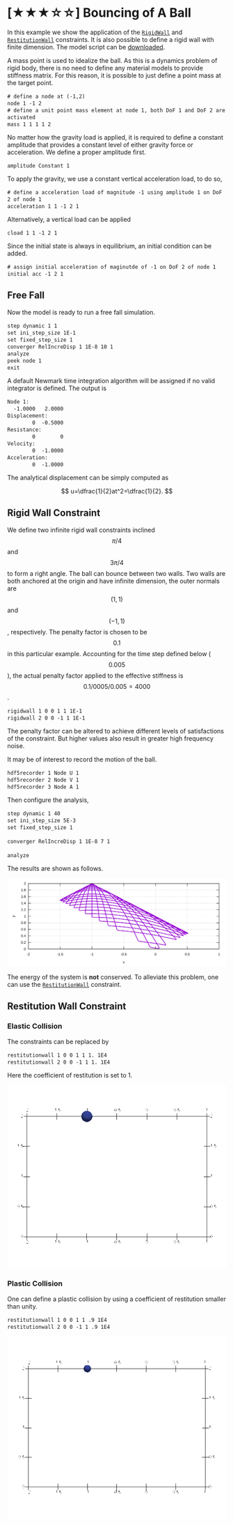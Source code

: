 # [★★★☆☆] Bouncing of A Ball

In this example we show the application of the [`RigidWall`](../../../Library/Constraint/RigidWall.md) and 
[`RestitutionWall`](../../../Library/Constraint/RestitutionWall.md) constraints. It is also possible to define a 
rigid wall with finite dimension. The model script can be [downloaded](bouncing-of-a-ball.supan).

A mass point is used to idealize the ball. As this is a dynamics problem of rigid body, there is no need to define any
material models to provide stiffness matrix. For this reason, it is possible to just define a point mass at the target
point.

```
# define a node at (-1,2)
node 1 -1 2
# define a unit point mass element at node 1, both DoF 1 and DoF 2 are activated
mass 1 1 1 1 2
```

No matter how the gravity load is applied, it is required to define a constant amplitude that provides a constant level
of either gravity force or acceleration. We define a proper amplitude first.

```
amplitude Constant 1
```

To apply the gravity, we use a constant vertical acceleration load, to do so,

```
# define a acceleration load of magnitude -1 using amplitude 1 on DoF 2 of node 1
acceleration 1 1 -1 2 1
```

Alternatively, a vertical load can be applied

```
cload 1 1 -1 2 1
```

Since the initial state is always in equilibrium, an initial condition can be added.

```
# assign initial acceleration of maginutde of -1 on DoF 2 of node 1
initial acc -1 2 1
```

## Free Fall

Now the model is ready to run a free fall simulation.

```
step dynamic 1 1
set ini_step_size 1E-1
set fixed_step_size 1
converger RelIncreDisp 1 1E-8 10 1
analyze
peek node 1
exit
```

A default Newmark time integration algorithm will be assigned if no valid integrator is defined. The output is

```
Node 1:
  -1.0000   2.0000
Displacement:
        0  -0.5000
Resistance:
        0        0
Velocity:
        0  -1.0000
Acceleration:
        0  -1.0000
```

The analytical displacement can be simply computed as

$$
u=\dfrac{1}{2}at^2=\dfrac{1}{2}.
$$

## Rigid Wall Constraint

We define two infinite rigid wall constraints inclined $$\pi/4$$ and $$3\pi/4$$ to form a right angle. The ball can
bounce between two walls. Two walls are both anchored at the origin and have infinite dimension, the outer normals are
$$(1,1)$$ and $$(-1,1)$$, respectively. The penalty factor is chosen to be $$0.1$$ in this particular example. 
Accounting for the time step defined below ($$0.005$$), the actual penalty factor applied to the effective stiffness is
$$0.1/0005/0.005=4000$$.

```
rigidwall 1 0 0 1 1 1E-1
rigidwall 2 0 0 -1 1 1E-1
```

The penalty factor can be altered to achieve different levels of satisfactions of the constraint. But higher values also
result in greater high frequency noise.

It may be of interest to record the motion of the ball.

```
hdf5recorder 1 Node U 1
hdf5recorder 2 Node V 1
hdf5recorder 3 Node A 1
```

Then configure the analysis,

```
step dynamic 1 40
set ini_step_size 5E-3
set fixed_step_size 1

converger RelIncreDisp 1 1E-8 7 1

analyze
```

The results are shown as follows.

![bouncing of a ball between two rigid walls](bouncing-of-a-ball.svg)

The energy of the system is **not** conserved. To alleviate this problem, one can use the 
[`RestitutionWall`](../../../Library/Constraint/RestitutionWall.md) constraint.

## Restitution Wall Constraint

### Elastic Collision

The constraints can be replaced by

```
restitutionwall 1 0 0 1 1 1. 1E4
restitutionwall 2 0 0 -1 1 1. 1E4
```

Here the coefficient of restitution is set to 1.

![animation](bouncing-of-a-ball-unity.gif)

### Plastic Collision

One can define a plastic collision by using a coefficient of restitution smaller than unity.

```
restitutionwall 1 0 0 1 1 .9 1E4
restitutionwall 2 0 0 -1 1 .9 1E4
```

![animation](bouncing-of-a-ball-plastic.gif)
